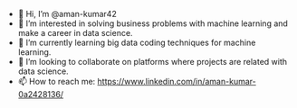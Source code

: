 - 👋 Hi, I’m @aman-kumar42
- 👀 I’m interested in solving business problems with machine learning and make a career in data science.
- 🌱 I’m currently learning big data coding techniques for machine learning.
- 💞️ I’m looking to collaborate on platforms where projects are related with data science.
- 📫 How to reach me: https://www.linkedin.com/in/aman-kumar-0a2428136/

<!---
aman-kumar42/aman-kumar42 is a ✨ special ✨ repository because its `README.md` (this file) appears on your GitHub profile.
You can click the Preview link to take a look at your changes.
--->
